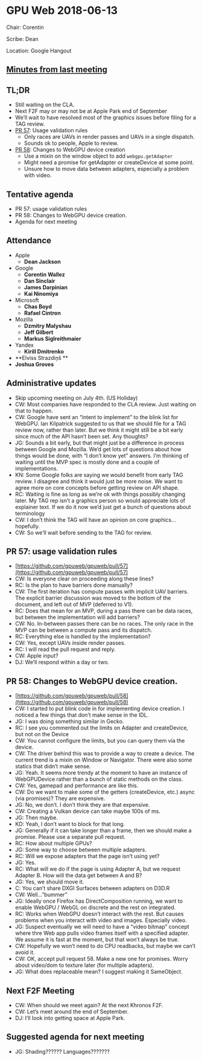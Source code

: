 

# GPU Web 2018-06-13

Chair: Corentin

Scribe: Dean

Location: Google Hangout


## [Minutes from last meeting](https://docs.google.com/document/d/1K_X10chhq08dm9aNXWQ4QDNnHNwdsL20sTHcW25bc_A/)


## TL;DR



* Still waiting on the CLA.
* Next F2F may or may not be at Apple Park end of September
* We’ll wait to have resolved most of the graphics issues before filing for a TAG review.
* [PR 57](https://github.com/gpuweb/gpuweb/pull/57): Usage validation rules
    * Only races are UAVs in render passes and UAVs in a single dispatch.
    * Sounds ok to people, Apple to review.
* [PR 58](https://github.com/gpuweb/gpuweb/pull/58): Changes to WebGPU device creation
    * Use a mixin on the window object to add `webgpu.getAdapter`
    * Might need a promise for getAdapter or createDevice at some point.
    * Unsure how to move data between adapters, especially a problem with video.


## Tentative agenda



* PR 57: usage validation rules
* PR 58: Changes to WebGPU device creation.
* Agenda for next meeting


## Attendance



* Apple
    * **Dean Jackson**
* Google
    * **Corentin Wallez**
    * **Dan Sinclair**
    * **James Darpinian**
    * **Kai Ninomiya**
* Microsoft
    * **Chas Boyd**
    * **Rafael Cintron**
* Mozilla
    * **Dzmitry Malyshau**
    * **Jeff Gilbert**
    * **Markus Siglreithmaier**
* Yandex
    * **Kirill Dmitrenko**
* **Elviss Strazdiņš **
* **Joshua Groves**


## Administrative updates



* Skip upcoming meeting on July 4th. (US Holiday)
* CW: Most companies have responded to the CLA review. Just waiting on that to happen.
* CW: Google have sent an “intent to implement” to the blink list for WebGPU. Ian Kilpatrick suggested to us that we should file for a TAG review now, rather than later. But we think it might still be a bit early since much of the API hasn’t been set. Any thoughts?
* JG: Sounds a bit early, but that might just be a difference in process between Google and Mozilla. We’d get lots of questions about how things would be done, with “I don’t know yet” answers. I’m thinking of waiting until the MVP spec is mostly done and a couple of implementations.
* KN: Some Google folks are saying we would benefit from early TAG review. I disagree and think it would just be more noise. We want to agree more on core concepts before getting review on API shape.
* RC: Waiting is fine as long as we’re ok with things possibly changing later. My TAG rep isn’t a graphics person so would appreciate lots of explainer text. If we do it now we’d just get a bunch of questions about terminology
* CW: I don’t think the TAG will have an opinion on core graphics… hopefully.
* CW: So we’ll wait before sending to the TAG for review.


## PR 57: usage validation rules



* [https://github.com/gpuweb/gpuweb/pull/57](https://github.com/gpuweb/gpuweb/pull/57)
* CW: Is everyone clear on proceeding along these lines?
* RC: Is the plan to have barriers done manually?
* CW: The first iteration has compute passes with implicit UAV barriers. The explicit barrier discussion was moved to the bottom of the document, and left out of MVP (deferred to V1).
* RC: Does that mean for an MVP, during a pass there can be data races, but between the implementation will add barriers?
* CW: No. In-between passes there can be no races. The only race in the MVP can be between a compute pass and its dispatch.
* RC: Everything else is handled by the implementation?
* CW: Yes, except UAVs inside render passes.
* RC: I will read the pull request and reply.
* CW: Apple input?
* DJ: We’ll respond within a day or two.


## PR 58: Changes to WebGPU device creation.



* [https://github.com/gpuweb/gpuweb/pull/58](https://github.com/gpuweb/gpuweb/pull/58)
* CW: I started to put blink code in for implementing device creation. I noticed a few things that don’t make sense in the IDL.
* JG: I was doing something similar in Gecko.
* RC: I see you commented out the limits on Adapter and createDevice, but not on the Device
* CW: You cannot configure the limits, but you can query them via the device.
* CW: The driver behind this was to provide a way to create a device. The current trend is a mixin on Window or Navigator. There were also some statics that didn’t make sense.
* JG: Yeah. It seems more trendy at the moment to have an instance of WebGPUDevice rather than a bunch of static methods on the class.
* CW: Yes, gamepad and performance are like this.
* CW: Do we want to make some of the getters (createDevice, etc.) async (via promises)? They are expensive.
* JG: No, we don’t. I don’t think they are that expensive.
* CW: Creating a Vulkan device can take maybe 100s of ms.
* JG: Then maybe.
* KD: Yeah, I don’t want to block for that long.
* JG: Generally if it can take longer than a frame, then we should make a promise. Please use a separate pull request.
* RC: How about multiple GPUs?
* JG: Some way to choose between multiple adapters.
* RC: Will we expose adapters that the page isn’t using yet?
* JG: Yes.
* RC: What will we do if the page is using Adapter A, but we request Adapter B. How will the data get between A and B?
* JG: Yes, we should move it.
* C: You can’t share DXGI Surfaces between adapters on D3D.R
* CW: Well…”bummer”
* JG: Ideally once Firefox has DirectComposition running, we want to enable WebGPU / WebGL on discrete and the rest on integrated.
* RC: Works when WebGPU doesn’t interact with the rest. But causes problems when you interact with video and images. Especially video.
* JG: Suspect eventually we will need to have a “video bitmap” concept where thre Web app pulls video frames itself with a specified adapter. We assume it is fast at the moment, but that won’t always be true.
* CW: Hopefully we won’t need to do CPU readbacks, but maybe we can’t avoid it.
* CW: OK, accept pull request 58. Make a new one for promises. Worry about video/dom to texture later (for multiple adapters).
* JG: What does replaceable mean? I suggest making it SameObject.


## Next F2F Meeting



* CW: When should we meet again? At the next Khronos F2F.
* CW: Let’s meet around the end of September.
* DJ: I’ll look into getting space at Apple Park.


## Suggested agenda for next meeting



* JG: Shading?????? Languages???????